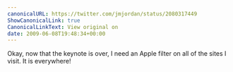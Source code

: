```yaml
---
canonicalURL: https://twitter.com/jmjordan/status/2080317449
ShowCanonicalLink: true
CanonicalLinkText: View original on
date: 2009-06-08T19:48:34+00:00
---
```

Okay, now that the keynote is over, I need an Apple filter on all of the sites I visit. It is everywhere!